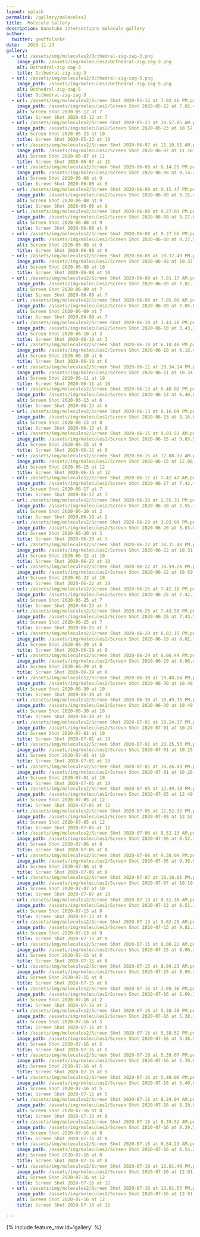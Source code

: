 ```yaml
---
layout: splash
permalink: /gallery/molecules2
title:  Molecule Gallery
description: Nanotube intersections molecule gallery
author:
  twitter: geoffclark4
date:   2020-11-23
gallery:
  - url: /assets/img/molecules2/Octhedral-zig-zag-3.png
    image_path: /assets/img/molecules2/Octhedral-zig-zag-3.png
    alt: Octhedral-zig-zag-3
    title: Octhedral-zig-zag-3
  - url: /assets/img/molecules2/Octhedral-zig-zag-5.png
    image_path: /assets/img/molecules2/Octhedral-zig-zag-5.png
    alt: Octhedral-zig-zag-5
    title: Octhedral-zig-zag-5
  - url: /assets/img/molecules2/Screen Shot 2020-05-12 at 7.02.46 PM.png
    image_path: /assets/img/molecules2/Screen Shot 2020-05-12 at 7.02.46 PM.png
    alt: Screen Shot 2020-05-12 at 7
    title: Screen Shot 2020-05-12 at 7
  - url: /assets/img/molecules2/Screen Shot 2020-05-23 at 10.57.05 AM.png
    image_path: /assets/img/molecules2/Screen Shot 2020-05-23 at 10.57.05 AM.png
    alt: Screen Shot 2020-05-23 at 10
    title: Screen Shot 2020-05-23 at 10
  - url: /assets/img/molecules2/Screen Shot 2020-06-07 at 11.10.51 AM.png
    image_path: /assets/img/molecules2/Screen Shot 2020-06-07 at 11.10.51 AM.png
    alt: Screen Shot 2020-06-07 at 11
    title: Screen Shot 2020-06-07 at 11
  - url: /assets/img/molecules2/Screen Shot 2020-06-08 at 9.14.25 PM.png
    image_path: /assets/img/molecules2/Screen Shot 2020-06-08 at 9.14.25 PM.png
    alt: Screen Shot 2020-06-08 at 9
    title: Screen Shot 2020-06-08 at 9
  - url: /assets/img/molecules2/Screen Shot 2020-06-08 at 9.15.47 PM.png
    image_path: /assets/img/molecules2/Screen Shot 2020-06-08 at 9.15.47 PM.png
    alt: Screen Shot 2020-06-08 at 9
    title: Screen Shot 2020-06-08 at 9
  - url: /assets/img/molecules2/Screen Shot 2020-06-08 at 9.27.01 PM.png
    image_path: /assets/img/molecules2/Screen Shot 2020-06-08 at 9.27.01 PM.png
    alt: Screen Shot 2020-06-08 at 9
    title: Screen Shot 2020-06-08 at 9
  - url: /assets/img/molecules2/Screen Shot 2020-06-08 at 9.27.56 PM.png
    image_path: /assets/img/molecules2/Screen Shot 2020-06-08 at 9.27.56 PM.png
    alt: Screen Shot 2020-06-08 at 9
    title: Screen Shot 2020-06-08 at 9
  - url: /assets/img/molecules2/Screen Shot 2020-06-08 at 10.37.49 PM.png
    image_path: /assets/img/molecules2/Screen Shot 2020-06-08 at 10.37.49 PM.png
    alt: Screen Shot 2020-06-08 at 10
    title: Screen Shot 2020-06-08 at 10
  - url: /assets/img/molecules2/Screen Shot 2020-06-09 at 7.01.17 AM.png
    image_path: /assets/img/molecules2/Screen Shot 2020-06-09 at 7.01.17 AM.png
    alt: Screen Shot 2020-06-09 at 7
    title: Screen Shot 2020-06-09 at 7
  - url: /assets/img/molecules2/Screen Shot 2020-06-09 at 7.05.08 AM.png
    image_path: /assets/img/molecules2/Screen Shot 2020-06-09 at 7.05.08 AM.png
    alt: Screen Shot 2020-06-09 at 7
    title: Screen Shot 2020-06-09 at 7
  - url: /assets/img/molecules2/Screen Shot 2020-06-10 at 3.43.28 PM.png
    image_path: /assets/img/molecules2/Screen Shot 2020-06-10 at 3.43.28 PM.png
    alt: Screen Shot 2020-06-10 at 3
    title: Screen Shot 2020-06-10 at 3
  - url: /assets/img/molecules2/Screen Shot 2020-06-10 at 6.18.48 PM.png
    image_path: /assets/img/molecules2/Screen Shot 2020-06-10 at 6.18.48 PM.png
    alt: Screen Shot 2020-06-10 at 6
    title: Screen Shot 2020-06-10 at 6
  - url: /assets/img/molecules2/Screen Shot 2020-06-11 at 10.34.14 PM.png
    image_path: /assets/img/molecules2/Screen Shot 2020-06-11 at 10.34.14 PM.png
    alt: Screen Shot 2020-06-11 at 10
    title: Screen Shot 2020-06-11 at 10
  - url: /assets/img/molecules2/Screen Shot 2020-06-13 at 6.40.02 PM.png
    image_path: /assets/img/molecules2/Screen Shot 2020-06-13 at 6.40.02 PM.png
    alt: Screen Shot 2020-06-13 at 6
    title: Screen Shot 2020-06-13 at 6
  - url: /assets/img/molecules2/Screen Shot 2020-06-13 at 8.16.04 PM.png
    image_path: /assets/img/molecules2/Screen Shot 2020-06-13 at 8.16.04 PM.png
    alt: Screen Shot 2020-06-13 at 8
    title: Screen Shot 2020-06-13 at 8
  - url: /assets/img/molecules2/Screen Shot 2020-06-15 at 9.03.51 AM.png
    image_path: /assets/img/molecules2/Screen Shot 2020-06-15 at 9.03.51 AM.png
    alt: Screen Shot 2020-06-15 at 9
    title: Screen Shot 2020-06-15 at 9
  - url: /assets/img/molecules2/Screen Shot 2020-06-15 at 12.08.33 AM.png
    image_path: /assets/img/molecules2/Screen Shot 2020-06-15 at 12.08.33 AM.png
    alt: Screen Shot 2020-06-15 at 12
    title: Screen Shot 2020-06-15 at 12
  - url: /assets/img/molecules2/Screen Shot 2020-06-17 at 7.42.47 AM.png
    image_path: /assets/img/molecules2/Screen Shot 2020-06-17 at 7.42.47 AM.png
    alt: Screen Shot 2020-06-17 at 7
    title: Screen Shot 2020-06-17 at 7
  - url: /assets/img/molecules2/Screen Shot 2020-06-20 at 2.55.31 PM.png
    image_path: /assets/img/molecules2/Screen Shot 2020-06-20 at 2.55.31 PM.png
    alt: Screen Shot 2020-06-20 at 2
    title: Screen Shot 2020-06-20 at 2
  - url: /assets/img/molecules2/Screen Shot 2020-06-20 at 3.03.09 PM.png
    image_path: /assets/img/molecules2/Screen Shot 2020-06-20 at 3.03.09 PM.png
    alt: Screen Shot 2020-06-20 at 3
    title: Screen Shot 2020-06-20 at 3
  - url: /assets/img/molecules2/Screen Shot 2020-06-22 at 10.31.48 PM.png
    image_path: /assets/img/molecules2/Screen Shot 2020-06-22 at 10.31.48 PM.png
    alt: Screen Shot 2020-06-22 at 10
    title: Screen Shot 2020-06-22 at 10
  - url: /assets/img/molecules2/Screen Shot 2020-06-22 at 10.59.26 PM.png
    image_path: /assets/img/molecules2/Screen Shot 2020-06-22 at 10.59.26 PM.png
    alt: Screen Shot 2020-06-22 at 10
    title: Screen Shot 2020-06-22 at 10
  - url: /assets/img/molecules2/Screen Shot 2020-06-25 at 7.42.16 PM.png
    image_path: /assets/img/molecules2/Screen Shot 2020-06-25 at 7.42.16 PM.png
    alt: Screen Shot 2020-06-25 at 7
    title: Screen Shot 2020-06-25 at 7
  - url: /assets/img/molecules2/Screen Shot 2020-06-25 at 7.43.50 PM.png
    image_path: /assets/img/molecules2/Screen Shot 2020-06-25 at 7.43.50 PM.png
    alt: Screen Shot 2020-06-25 at 7
    title: Screen Shot 2020-06-25 at 7
  - url: /assets/img/molecules2/Screen Shot 2020-06-29 at 8.02.15 PM.png
    image_path: /assets/img/molecules2/Screen Shot 2020-06-29 at 8.02.15 PM.png
    alt: Screen Shot 2020-06-29 at 8
    title: Screen Shot 2020-06-29 at 8
  - url: /assets/img/molecules2/Screen Shot 2020-06-29 at 8.06.44 PM.png
    image_path: /assets/img/molecules2/Screen Shot 2020-06-29 at 8.06.44 PM.png
    alt: Screen Shot 2020-06-29 at 8
    title: Screen Shot 2020-06-29 at 8
  - url: /assets/img/molecules2/Screen Shot 2020-06-30 at 10.48.54 PM.png
    image_path: /assets/img/molecules2/Screen Shot 2020-06-30 at 10.48.54 PM.png
    alt: Screen Shot 2020-06-30 at 10
    title: Screen Shot 2020-06-30 at 10
  - url: /assets/img/molecules2/Screen Shot 2020-06-30 at 10.49.35 PM.png
    image_path: /assets/img/molecules2/Screen Shot 2020-06-30 at 10.49.35 PM.png
    alt: Screen Shot 2020-06-30 at 10
    title: Screen Shot 2020-06-30 at 10
  - url: /assets/img/molecules2/Screen Shot 2020-07-01 at 10.24.37 PM.png
    image_path: /assets/img/molecules2/Screen Shot 2020-07-01 at 10.24.37 PM.png
    alt: Screen Shot 2020-07-01 at 10
    title: Screen Shot 2020-07-01 at 10
  - url: /assets/img/molecules2/Screen Shot 2020-07-01 at 10.25.53 PM.png
    image_path: /assets/img/molecules2/Screen Shot 2020-07-01 at 10.25.53 PM.png
    alt: Screen Shot 2020-07-01 at 10
    title: Screen Shot 2020-07-01 at 10
  - url: /assets/img/molecules2/Screen Shot 2020-07-01 at 10.26.43 PM.png
    image_path: /assets/img/molecules2/Screen Shot 2020-07-01 at 10.26.43 PM.png
    alt: Screen Shot 2020-07-01 at 10
    title: Screen Shot 2020-07-01 at 10
  - url: /assets/img/molecules2/Screen Shot 2020-07-05 at 12.49.18 PM.png
    image_path: /assets/img/molecules2/Screen Shot 2020-07-05 at 12.49.18 PM.png
    alt: Screen Shot 2020-07-05 at 12
    title: Screen Shot 2020-07-05 at 12
  - url: /assets/img/molecules2/Screen Shot 2020-07-05 at 12.52.32 PM.png
    image_path: /assets/img/molecules2/Screen Shot 2020-07-05 at 12.52.32 PM.png
    alt: Screen Shot 2020-07-05 at 12
    title: Screen Shot 2020-07-05 at 12
  - url: /assets/img/molecules2/Screen Shot 2020-07-06 at 8.52.13 AM.png
    image_path: /assets/img/molecules2/Screen Shot 2020-07-06 at 8.52.13 AM.png
    alt: Screen Shot 2020-07-06 at 8
    title: Screen Shot 2020-07-06 at 8
  - url: /assets/img/molecules2/Screen Shot 2020-07-06 at 9.38.09 PM.png
    image_path: /assets/img/molecules2/Screen Shot 2020-07-06 at 9.38.09 PM.png
    alt: Screen Shot 2020-07-06 at 9
    title: Screen Shot 2020-07-06 at 9
  - url: /assets/img/molecules2/Screen Shot 2020-07-07 at 10.10.01 PM.png
    image_path: /assets/img/molecules2/Screen Shot 2020-07-07 at 10.10.01 PM.png
    alt: Screen Shot 2020-07-07 at 10
    title: Screen Shot 2020-07-07 at 10
  - url: /assets/img/molecules2/Screen Shot 2020-07-13 at 8.51.38 AM.png
    image_path: /assets/img/molecules2/Screen Shot 2020-07-13 at 8.51.38 AM.png
    alt: Screen Shot 2020-07-13 at 8
    title: Screen Shot 2020-07-13 at 8
  - url: /assets/img/molecules2/Screen Shot 2020-07-13 at 9.02.28 AM.png
    image_path: /assets/img/molecules2/Screen Shot 2020-07-13 at 9.02.28 AM.png
    alt: Screen Shot 2020-07-13 at 9
    title: Screen Shot 2020-07-13 at 9
  - url: /assets/img/molecules2/Screen Shot 2020-07-15 at 8.06.22 AM.png
    image_path: /assets/img/molecules2/Screen Shot 2020-07-15 at 8.06.22 AM.png
    alt: Screen Shot 2020-07-15 at 8
    title: Screen Shot 2020-07-15 at 8
  - url: /assets/img/molecules2/Screen Shot 2020-07-15 at 8.09.23 AM.png
    image_path: /assets/img/molecules2/Screen Shot 2020-07-15 at 8.09.23 AM.png
    alt: Screen Shot 2020-07-15 at 8
    title: Screen Shot 2020-07-15 at 8
  - url: /assets/img/molecules2/Screen Shot 2020-07-16 at 2.09.36 PM.png
    image_path: /assets/img/molecules2/Screen Shot 2020-07-16 at 2.09.36 PM.png
    alt: Screen Shot 2020-07-16 at 2
    title: Screen Shot 2020-07-16 at 2
  - url: /assets/img/molecules2/Screen Shot 2020-07-16 at 5.38.30 PM.png
    image_path: /assets/img/molecules2/Screen Shot 2020-07-16 at 5.38.30 PM.png
    alt: Screen Shot 2020-07-16 at 5
    title: Screen Shot 2020-07-16 at 5
  - url: /assets/img/molecules2/Screen Shot 2020-07-16 at 5.38.52 PM.png
    image_path: /assets/img/molecules2/Screen Shot 2020-07-16 at 5.38.52 PM.png
    alt: Screen Shot 2020-07-16 at 5
    title: Screen Shot 2020-07-16 at 5
  - url: /assets/img/molecules2/Screen Shot 2020-07-16 at 5.39.07 PM.png
    image_path: /assets/img/molecules2/Screen Shot 2020-07-16 at 5.39.07 PM.png
    alt: Screen Shot 2020-07-16 at 5
    title: Screen Shot 2020-07-16 at 5
  - url: /assets/img/molecules2/Screen Shot 2020-07-16 at 5.40.06 PM.png
    image_path: /assets/img/molecules2/Screen Shot 2020-07-16 at 5.40.06 PM.png
    alt: Screen Shot 2020-07-16 at 5
    title: Screen Shot 2020-07-16 at 5
  - url: /assets/img/molecules2/Screen Shot 2020-07-16 at 8.29.04 AM.png
    image_path: /assets/img/molecules2/Screen Shot 2020-07-16 at 8.29.04 AM.png
    alt: Screen Shot 2020-07-16 at 8
    title: Screen Shot 2020-07-16 at 8
  - url: /assets/img/molecules2/Screen Shot 2020-07-16 at 8.39.52 AM.png
    image_path: /assets/img/molecules2/Screen Shot 2020-07-16 at 8.39.52 AM.png
    alt: Screen Shot 2020-07-16 at 8
    title: Screen Shot 2020-07-16 at 8
  - url: /assets/img/molecules2/Screen Shot 2020-07-16 at 8.54.23 AM.png
    image_path: /assets/img/molecules2/Screen Shot 2020-07-16 at 8.54.23 AM.png
    alt: Screen Shot 2020-07-16 at 8
    title: Screen Shot 2020-07-16 at 8
  - url: /assets/img/molecules2/Screen Shot 2020-07-16 at 12.01.40 PM.png
    image_path: /assets/img/molecules2/Screen Shot 2020-07-16 at 12.01.40 PM.png
    alt: Screen Shot 2020-07-16 at 12
    title: Screen Shot 2020-07-16 at 12
  - url: /assets/img/molecules2/Screen Shot 2020-07-16 at 12.01.53 PM.png
    image_path: /assets/img/molecules2/Screen Shot 2020-07-16 at 12.01.53 PM.png
    alt: Screen Shot 2020-07-16 at 12
    title: Screen Shot 2020-07-16 at 12

---
```


{% include feature_row id='gallery' %}

